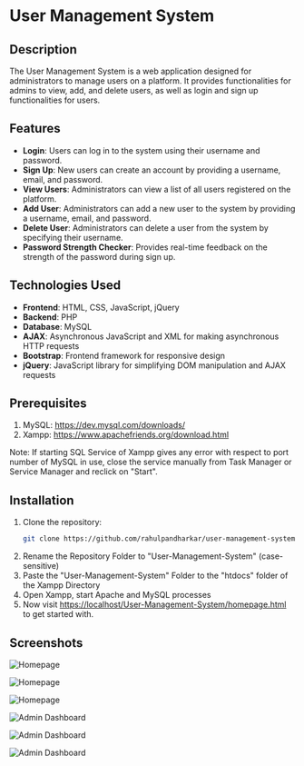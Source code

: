 # User Management System

## Description
The User Management System is a web application designed for administrators to manage users on a platform. It provides functionalities for admins to view, add, and delete users, as well as login and sign up functionalities for users.

## Features
- **Login**: Users can log in to the system using their username and password.
- **Sign Up**: New users can create an account by providing a username, email, and password.
- **View Users**: Administrators can view a list of all users registered on the platform.
- **Add User**: Administrators can add a new user to the system by providing a username, email, and password.
- **Delete User**: Administrators can delete a user from the system by specifying their username.
- **Password Strength Checker**: Provides real-time feedback on the strength of the password during sign up.

## Technologies Used
- **Frontend**: HTML, CSS, JavaScript, jQuery
- **Backend**: PHP
- **Database**: MySQL
- **AJAX**: Asynchronous JavaScript and XML for making asynchronous HTTP requests
- **Bootstrap**: Frontend framework for responsive design
- **jQuery**: JavaScript library for simplifying DOM manipulation and AJAX requests

## Prerequisites
1. MySQL: <https://dev.mysql.com/downloads/>
2. Xampp: <https://www.apachefriends.org/download.html>

Note: If starting SQL Service of Xampp gives any error with respect to port number of MySQL in use, close the service manually from Task Manager or Service Manager and reclick on "Start".

## Installation
1. Clone the repository:
   ```bash
   git clone https://github.com/rahulpandharkar/user-management-system.git
2. Rename the Repository Folder to "User-Management-System" (case-sensitive)
3. Paste the "User-Management-System" Folder to the "htdocs" folder of the Xampp Directory
4. Open Xampp, start Apache and MySQL processes
5. Now visit <https://localhost/User-Management-System/homepage.html> to get started with.

## Screenshots

![Homepage](screenshots/homepage-1.png)

![Homepage](screenshots/homepage-2.png)

![Homepage](screenshots/homepage-3.png)

![Admin Dashboard](screenshots/admin-dashboard-1.png)

![Admin Dashboard](screenshots/admin-dashboard-2.png)

![Admin Dashboard](screenshots/admin-dashboard-3.png)

